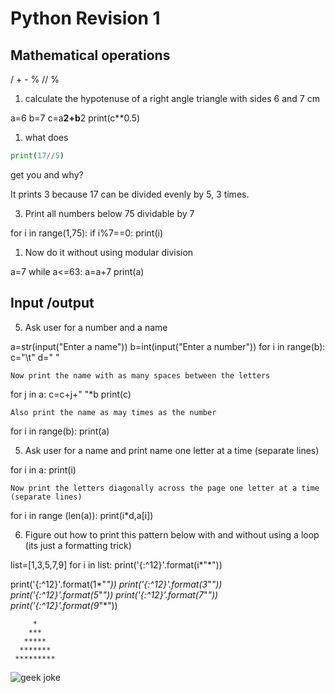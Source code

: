 # Python Revision 1
## Mathematical operations  
/ + - % // %
1. calculate the hypotenuse of a right angle triangle with sides 6 and 7 cm

a=6
b=7 
c=a**2+b**2
print(c**0.5)

1. what does 
```python
print(17//5)
```
get you and why? 

It prints 3 because 17 can be divided evenly by 5, 3 times.

3. Print all numbers below 75 dividable by 7

for i in range(1,75):
	if i%7==0:
		print(i)

1. Now do it without using modular division

a=7
while a<=63:
	a=a+7
	print(a)

## Input /output
5. Ask user for a number and a name 

a=str(input("Enter a name"))
b=int(input("Enter a number"))
for i in range(b):
	c="\t"
	d=" "

    Now print the name with as many spaces between the letters  
    
for j in a:
	c=c+j+" "*b
print(c)
	
    Also print the name as may times as the number
    
for i in range(b):
	print(a)
    
    
5. Ask user for a name and print name one letter at a time (separate lines)  

for i in a:
	print(i)
	
	Now print the letters diagonally across the page one letter at a time (separate lines)
	
for i in range (len(a)):
	print(i*d,a[i])
	
6. Figure out how to print this pattern below with and without using a loop (its just a formatting trick)  

list=[1,3,5,7,9]
for i in list:
	print('{:^12}'.format(i*"*"))

print('{:^12}'.format(1*"*"))
print('{:^12}'.format(3*"*"))
print('{:^12}'.format(5*"*"))
print('{:^12}'.format(7*"*"))
print('{:^12}'.format(9*"*"))

```
     *
    ***
   *****
  *******
 *********
```
![geek joke](http://i.imgur.com/KGrV41o.png)
